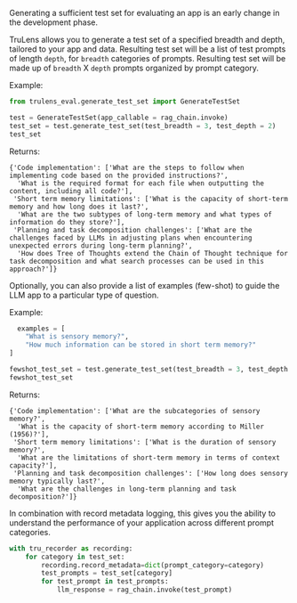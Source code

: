 Generating a sufficient test set for evaluating an app is an early change in the development phase.

TruLens allows you to generate a test set of a specified breadth and depth, tailored to your app and data. Resulting test set will be a list of test prompts of length `depth`, for `breadth` categories of prompts. Resulting test set will be made up of `breadth` X `depth` prompts organized by prompt category.

Example:

```python
from trulens_eval.generate_test_set import GenerateTestSet

test = GenerateTestSet(app_callable = rag_chain.invoke)
test_set = test.generate_test_set(test_breadth = 3, test_depth = 2)
test_set
```

Returns:

```
{'Code implementation': ['What are the steps to follow when implementing code based on the provided instructions?',
  'What is the required format for each file when outputting the content, including all code?'],
 'Short term memory limitations': ['What is the capacity of short-term memory and how long does it last?',
  'What are the two subtypes of long-term memory and what types of information do they store?'],
 'Planning and task decomposition challenges': ['What are the challenges faced by LLMs in adjusting plans when encountering unexpected errors during long-term planning?',
  'How does Tree of Thoughts extend the Chain of Thought technique for task decomposition and what search processes can be used in this approach?']}
```

Optionally, you can also provide a list of examples (few-shot) to guide the LLM app to a particular type of question.

Example:

```python
  examples = [
    "What is sensory memory?",
    "How much information can be stored in short term memory?"
]

fewshot_test_set = test.generate_test_set(test_breadth = 3, test_depth = 2, examples = examples)
fewshot_test_set
```

Returns:

```
{'Code implementation': ['What are the subcategories of sensory memory?',
  'What is the capacity of short-term memory according to Miller (1956)?'],
 'Short term memory limitations': ['What is the duration of sensory memory?',
  'What are the limitations of short-term memory in terms of context capacity?'],
 'Planning and task decomposition challenges': ['How long does sensory memory typically last?',
  'What are the challenges in long-term planning and task decomposition?']}
```

In combination with record metadata logging, this gives you the ability to understand the performance of your application across different prompt categories.

```python
with tru_recorder as recording:
    for category in test_set:
        recording.record_metadata=dict(prompt_category=category)
        test_prompts = test_set[category]
        for test_prompt in test_prompts:
            llm_response = rag_chain.invoke(test_prompt)
```
